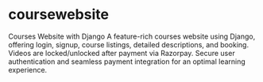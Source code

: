 # coursewebsite
Courses Website with Django A feature-rich courses website using Django, offering login, signup, course listings, detailed descriptions, and booking. Videos are locked/unlocked after payment via Razorpay. Secure user authentication and seamless payment integration for an optimal learning experience.
